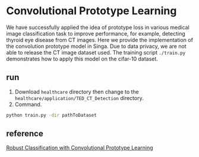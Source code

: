 <!--
    Licensed to the Apache Software Foundation (ASF) under one
    or more contributor license agreements.  See the NOTICE file
    distributed with this work for additional information
    regarding copyright ownership.  The ASF licenses this file
    to you under the Apache License, Version 2.0 (the
    "License"); you may not use this file except in compliance
    with the License.  You may obtain a copy of the License at

      http://www.apache.org/licenses/LICENSE-2.0

    Unless required by applicable law or agreed to in writing,
    software distributed under the License is distributed on an
    "AS IS" BASIS, WITHOUT WARRANTIES OR CONDITIONS OF ANY
    KIND, either express or implied.  See the License for the
    specific language governing permissions and limitations
    under the License.
-->

# Convolutional Prototype Learning

We have successfully applied the idea of prototype loss in various medical image classification task to improve performance, for example, detecting thyroid eye disease from CT images. Here we provide the implementation of the convolution prototype model in Singa. Due to data privacy, we are not able to release the CT image dataset used. The training script `./train.py` demonstrates how to apply this model on the cifar-10 dataset.


## run

1. Download `healthcare` directory then change to the `healthcare/application/TED_CT_Detection` directory.
2. Command.
```bash
python train.py -dir pathToDataset
```

## reference

[Robust Classification with Convolutional Prototype Learning](https://arxiv.org/abs/1805.03438)